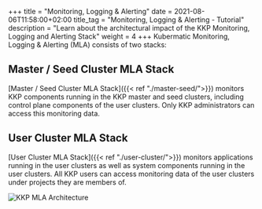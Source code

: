 +++
title = "Monitoring, Logging & Alerting"
date = 2021-08-06T11:58:00+02:00
title_tag = "Monitoring, Logging & Alerting - Tutorial"
description = "Learn about the architectural impact of the KKP Monitoring, Logging and Alerting Stack"
weight = 4
+++
Kubermatic Monitoring, Logging & Alerting (MLA) consists of two stacks:

## Master / Seed Cluster MLA Stack

[Master / Seed Cluster MLA Stack]({{< ref "./master-seed/">}}) monitors KKP components running in the KKP master and seed clusters, including control plane components of the user clusters. Only KKP administrators can access this monitoring data.

## User Cluster MLA Stack

[User Cluster MLA Stack]({{< ref "./user-cluster/">}}) monitors applications running in the user clusters as well as system components running in the user clusters. All KKP users can access monitoring data of the user clusters under projects they are members of.

![KKP MLA Architecture](@/images/architecture/kkp-mla-architecture.png?classes=shadow,border "KKP MLA Architecture")
